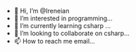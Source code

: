 - 👋 Hi, I’m @Ireneian
- 👀 I’m interested in programming...
- 🌱 I’m currently learning csharp ...
- 💞️ I’m looking to collaborate on csharp...
- 📫 How to reach me email...

<!---
Ireneian/Ireneian is a ✨ special ✨ repository because its `README.md` (this file) appears on your GitHub profile.
You can click the Preview link to take a look at your changes.
--->
